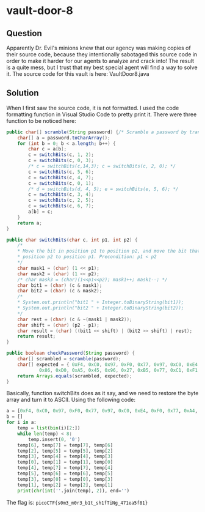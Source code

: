 # vault-door-8

## Question
Apparently Dr. Evil's minions knew that our agency was making copies of their source code, because they intentionally sabotaged this source code in order to make it harder for our agents to analyze and crack into! The result is a quite mess, but I trust that my best special agent will find a way to solve it. The source code for this vault is here: VaultDoor8.java

## Solution
When I first saw the source code, it is not formatted. I used the code formatting function in Visual Studio Code to pretty print it. There were three function to be noticed here:
```java
public char[] scramble(String password) {/* Scramble a password by transposing pairs of bits. */
    char[] a = password.toCharArray();
    for (int b = 0; b < a.length; b++) {
        char c = a[b];
        c = switchBits(c, 1, 2);
        c = switchBits(c, 0, 3);
        /* c = switchBits(c,14,3); c = switchBits(c, 2, 0); */ 
        c = switchBits(c, 5, 6);
        c = switchBits(c, 4, 7);
        c = switchBits(c, 0, 1);
        /* d = switchBits(d, 4, 5); e = switchBits(e, 5, 6); */ 
        c = switchBits(c, 3, 4);
        c = switchBits(c, 2, 5);
        c = switchBits(c, 6, 7);
        a[b] = c;
    }
    return a;
}

public char switchBits(char c, int p1, int p2) {
    /*
    * Move the bit in position p1 to position p2, and move the bit that was in
    * position p2 to position p1. Precondition: p1 < p2
    */ 
    char mask1 = (char) (1 << p1);
    char mask2 = (char) (1 << p2);
    /* char mask3 = (char)(1<<p1<<p2); mask1++; mask1--; */ 
    char bit1 = (char) (c & mask1);
    char bit2 = (char) (c & mask2);
    /*
    * System.out.println("bit1 " + Integer.toBinaryString(bit1));
    * System.out.println("bit2 " + Integer.toBinaryString(bit2));
    */ 
    char rest = (char) (c & ~(mask1 | mask2));
    char shift = (char) (p2 - p1);
    char result = (char) ((bit1 << shift) | (bit2 >> shift) | rest);
    return result;
}

public boolean checkPassword(String password) {
    char[] scrambled = scramble(password);
    char[] expected = { 0xF4, 0xC0, 0x97, 0xF0, 0x77, 0x97, 0xC0, 0xE4, 0xF0, 0x77, 0xA4, 0xD0, 0xC5, 0x77, 0xF4,
            0x86, 0xD0, 0xA5, 0x45, 0x96, 0x27, 0xB5, 0x77, 0xC1, 0xF1, 0xD0, 0x95, 0x94, 0xD1, 0xA5, 0xC2, 0xD0 };
    return Arrays.equals(scrambled, expected);
}
```

Basically, function switchBits does as it say, and we need to restore the byte array and turn it to ASCII. Using the following code:
```python
a = [0xF4, 0xC0, 0x97, 0xF0, 0x77, 0x97, 0xC0, 0xE4, 0xF0, 0x77, 0xA4, 0xD0, 0xC5, 0x77, 0xF4, 0x86, 0xD0, 0xA5, 0x45, 0x96, 0x27, 0xB5, 0x77, 0xC1, 0xF1, 0xD0, 0x95, 0x94, 0xD1, 0xA5, 0xC2, 0xD0]
b = []
for i in a:
    temp = list(bin(i)[2:])
    while len(temp) < 8:
        temp.insert(0, '0')
    temp[6], temp[7] = temp[7], temp[6]
    temp[2], temp[5] = temp[5], temp[2]
    temp[3], temp[4] = temp[4], temp[3]
    temp[0], temp[1] = temp[1], temp[0]
    temp[4], temp[7] = temp[7], temp[4]
    temp[5], temp[6] = temp[6], temp[5]
    temp[3], temp[0] = temp[0], temp[3]
    temp[1], temp[2] = temp[2], temp[1]
    print(chr(int(''.join(temp), 2)), end='')
```
The flag is: `picoCTF{s0m3_m0r3_b1t_sh1fTiNg_471ea5f81}`